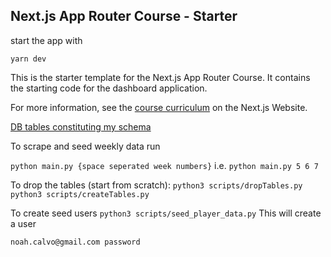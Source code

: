 ## Next.js App Router Course - Starter

start the app with

`yarn dev`

This is the starter template for the Next.js App Router Course. It contains the starting code for the dashboard application.

For more information, see the [course curriculum](https://nextjs.org/learn) on the Next.js Website.

[DB tables constituting my schema](scripts/migrateTables.py)

To scrape and seed weekly data run

`python main.py {space seperated week numbers}`
i.e. `python main.py 5 6 7`

To drop the tables (start from scratch):
`python3 scripts/dropTables.py`
`python3 scripts/createTables.py`

To create seed users
`python3 scripts/seed_player_data.py`
This will create a user

```
noah.calvo@gmail.com password
```
